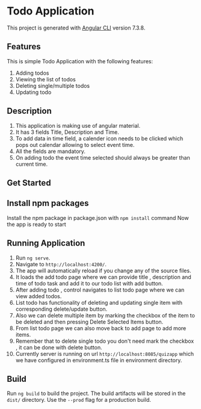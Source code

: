 
# Todo Application

This project is generated with [Angular CLI](https://github.com/angular/angular-cli) version 7.3.8.

## Features
This is simple Todo Application with the following features:
1. Adding todos
2. Viewing the list of todos
3. Deleting single/multiple todos
4. Updating todo

## Description
1. This application is making use of angular material. 
2. It has 3 fields Title, Description and Time.
3. To add data in time field, a calender icon needs to be clicked which pops out calendar allowing to select event time.
4. All the fields are mandatory.
5. On adding todo the event time selected should always be greater than current time.

## Get Started

## Install npm packages

Install the npm package in package.json with `npm install` command
Now the app is ready to start

## Running Application

1. Run `ng serve`.
2. Navigate to `http://localhost:4200/`. 
3. The app will automatically reload if you change any of the source files.
4. It loads the add todo page where we can provide title , description and time of todo task and add it to our todo list with add button.
5. After adding todo , control navigates to list todo page where we can view added todos.
6. List todo has functionality of deleting and updating single item with corresponding delete/update button.
7. Also we can delete multiple item by marking the checkbox of the item to be deleted and then pressing Delete Selected Items button.
8. From list todo page we can also move back to add page to add more items. 
9. Remember that to delete single todo you don't need mark the checkbox , it can be done with delete button.
10. Currently server is running on url `http://localhost:8085/quizapp` which we have configured in environment.ts file in environment
    directory.
    
## 

## Build

Run `ng build` to build the project. The build artifacts will be stored in the `dist/` directory. Use the `--prod` flag for a production build.

